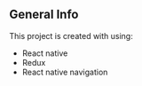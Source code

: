 ## General Info
This project is created with using:
* React native
* Redux
* React native navigation
